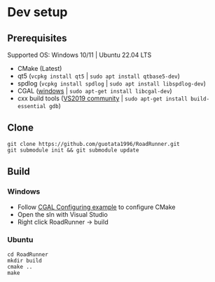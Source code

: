 # Dev setup

## Prerequisites
Supported OS: Windows 10/11 | Ubuntu 22.04 LTS
- CMake (Latest)
- qt5 (`vcpkg install qt5` | `sudo apt install qtbase5-dev`)
- spdlog (`vcpkg install spdlog` | `sudo apt install libspdlog-dev`)
- CGAL ([windows](https://doc.cgal.org/5.6.1/Manual/windows.html) | `sudo apt-get install libcgal-dev`)
- cxx build tools ([VS2019 community](https://www.techspot.com/downloads/7241-visual-studio-2019.html) | `sudo apt-get install build-essential gdb`)

## Clone
```
git clone https://github.com/guotata1996/RoadRunner.git
git submodule init && git submodule update
```

## Build
### Windows
- Follow [CGAL Configuring example](https://doc.cgal.org/5.6.1/Manual/windows.html) to configure CMake
- Open the sln with Visual Studio
- Right click RoadRunner -> build

### Ubuntu
```
cd RoadRunner
mkdir build
cmake ..
make
```
